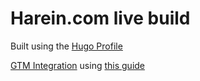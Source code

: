 # Harein.com live build
 


Built using the [Hugo Profile](https://github.com/gurusabarish/hugo-profile)

[GTM Integration](https://github.com/henkisdabro/GTM-integration-Hugo) using [this guide](https://martijnvanvreeden.nl/how-to-add-google-tag-manager-to-hugo-static-website)
